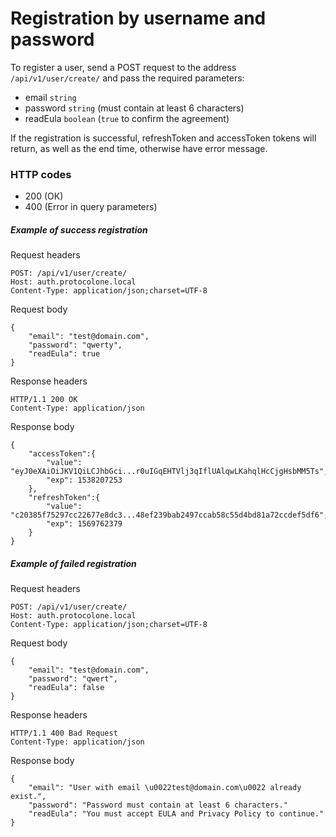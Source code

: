 Registration by username and password
=====================================

To register a user, send a POST request to the address `/api/v1/user/create/` and pass the 
required parameters:
- email `string`
- password `string` (must contain at least 6 characters)
- readEula `boolean` (`true` to confirm the agreement)

If the registration is successful, refreshToken and accessToken tokens will return, 
as well as the end time, otherwise have error message.

### HTTP codes
- 200 (ОК)
- 400 (Error in query parameters)

##### Example of success registration
Request headers

    POST: /api/v1/user/create/
    Host: auth.protocolone.local
    Content-Type: application/json;charset=UTF-8
    
Request body

    {
        "email": "test@domain.com", 
        "password": "qwerty", 
        "readEula": true
    }
    
Response headers

    HTTP/1.1 200 OK
    Content-Type: application/json
    
Response body

    {
        "accessToken":{
            "value": "eyJ0eXAiOiJKV1QiLCJhbGci...r0uIGqEHTVlj3qIflUAlqwLKahqlHcCjgHsbMM5Ts",
            "exp": 1538207253
        },
        "refreshToken":{
            "value": "c20385f75297cc22677e8dc3...48ef239bab2497ccab58c55d4bd81a72ccdef5df6",
            "exp": 1569762379
        }
    }

##### Example of failed registration
Request headers

    POST: /api/v1/user/create/
    Host: auth.protocolone.local
    Content-Type: application/json;charset=UTF-8
    
Request body

    {
        "email": "test@domain.com", 
        "password": "qwert", 
        "readEula": false
    }
    
Response headers

    HTTP/1.1 400 Bad Request
    Content-Type: application/json
    
Response body

    {
        "email": "User with email \u0022test@domain.com\u0022 already exist.",
        "password": "Password must contain at least 6 characters."
        "readEula": "You must accept EULA and Privacy Policy to continue."
    }
